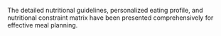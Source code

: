 The detailed nutritional guidelines, personalized eating profile, and nutritional constraint matrix have been presented comprehensively for effective meal planning.